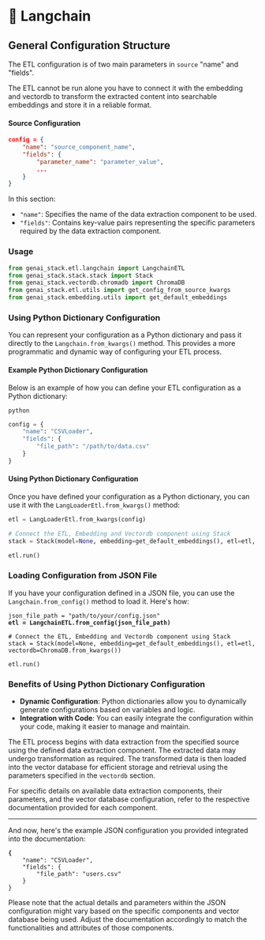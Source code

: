 # 🦜 Langchain

## General Configuration Structure

The ETL configuration is of two main parameters in `source`  "name" and "fields".

The ETL cannot be run alone you have to connect it with the embedding and vectordb to transform the extracted content into searchable embeddings and store it in a reliable format.&#x20;

#### Source Configuration

```json
config = {
    "name": "source_component_name",
    "fields": {
        "parameter_name": "parameter_value",
        ...
    }
}
```

In this section:

* `"name"`: Specifies the name of the data extraction component to be used.
* `"fields"`: Contains key-value pairs representing the specific parameters required by the data extraction component.

### Usage

```python
from genai_stack.etl.langchain import LangchainETL
from genai_stack.stack.stack import Stack
from genai_stack.vectordb.chromadb import ChromaDB
from genai_stack.etl.utils import get_config_from_source_kwargs
from genai_stack.embedding.utils import get_default_embeddings
```

### Using Python Dictionary Configuration

You can represent your configuration as a Python dictionary and pass it directly to the `Langchain.from_kwargs()` method. This provides a more programmatic and dynamic way of configuring your ETL process.

#### Example Python Dictionary Configuration

Below is an example of how you can define your ETL configuration as a Python dictionary:

```
python
```

```python
config = {
    "name": "CSVLoader",
    "fields": {
        "file_path": "/path/to/data.csv"
    }
}
```

#### Using Python Dictionary Configuration

Once you have defined your configuration as a Python dictionary, you can use it with the `LangLoaderEtl.from_kwargs()` method:

```python
etl = LangLoaderEtl.from_kwargs(config)

# Connect the ETL, Embedding and Vectordb component using Stack
stack = Stack(model=None, embedding=get_default_embeddings(), etl=etl, vectordb=ChromaDB.from_kwargs())

etl.run()
```

### Loading Configuration from JSON File

If you have your configuration defined in a JSON file, you can use the `Langchain.from_config()` method to load it. Here's how:

<pre class="language-python"><code class="lang-python">json_file_path = "path/to/your/config.json"
<strong>etl = LangchainETL.from_config(json_file_path)
</strong>
# Connect the ETL, Embedding and Vectordb component using Stack
stack = Stack(model=None, embedding=get_default_embeddings(), etl=etl, vectordb=ChromaDB.from_kwargs())

etl.run()
</code></pre>

### Benefits of Using Python Dictionary Configuration

* **Dynamic Configuration**: Python dictionaries allow you to dynamically generate configurations based on variables and logic.
* **Integration with Code**: You can easily integrate the configuration within your code, making it easier to manage and maintain.

The ETL process begins with data extraction from the specified source using the defined data extraction component. The extracted data may undergo transformation as required. The transformed data is then loaded into the vector database for efficient storage and retrieval using the parameters specified in the `vectordb` section.

For specific details on available data extraction components, their parameters, and the vector database configuration, refer to the respective documentation provided for each component.

***

And now, here's the example JSON configuration you provided integrated into the documentation:

<pre class="language-json"><code class="lang-json"><strong>{
</strong>    "name": "CSVLoader",
    "fields": {
        "file_path": "users.csv"
    }
}
</code></pre>

Please note that the actual details and parameters within the JSON configuration might vary based on the specific components and vector database being used. Adjust the documentation accordingly to match the functionalities and attributes of those components.
